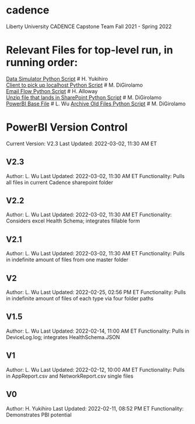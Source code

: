 # cadence
Liberty University CADENCE Capstone Team Fall 2021 - Spring 2022

# Relevant Files for top-level run, in running order:
[Data Simulator Python Script](https://github.com/lydia-wu/cadence/blob/e93ec003a91bfbb855342317513598ac01fbcc21/Data_Ingestion/Data_Generator.py)  # H. Yukihiro  
[Client to pick up localhost Python Script](https://github.com/lydia-wu/cadence/blob/163c36f8adceb0bc8462537b470c0b5321a6a2ab/Data_Ingestion/client.py) # M. DiGirolamo  
[Email Flow Python Script](https://github.com/lydia-wu/cadence/blob/648a9b54f374b98c5280d1ab147681ac6ed6d4a9/Email_Flow/FlowV_2_2.py) # H. Alloway  
[Unzip file that lands in SharePoint Python Script](https://github.com/lydia-wu/cadence/blob/743ce1f3c3507501376ffdd09529a8648a96b5fa/postprocessing/unzip_sharepoint.py) # M. DiGirolamo  
[PowerBI Base File](https://github.com/lydia-wu/cadence/blob/d9f62a3ed16b97f2a7f8c17093b6b8de28638c0d/cadence_pbi_v2_3.pbix) # L. Wu
[Archive Old Files Python Script]() # M. DiGirolamo

# PowerBI Version Control
Current Version: V2.3
Last Updated: 2022-03-02, 11:30 AM ET

## V2.3
Author: L. Wu
Last Updated: 2022-03-02, 11:30 AM ET
Functionality: Pulls all files in current Cadence sharepoint folder

## V2.2
Author: L. Wu
Last Updated: 2022-03-02, 11:30 AM ET
Functionality: Considers excel Health Schema; integrates fillable form

## V2.1
Author: L. Wu
Last Updated: 2022-03-02, 11:30 AM ET
Functionality: Pulls in indefinite amount of files from one master folder

## V2
Author: L. Wu
Last Updated: 2022-02-25, 02:56 PM ET
Functionality: Pulls in indefinite amount of files of each type via four folder paths

## V1.5
Author: L. Wu
Last Updated: 2022-02-14, 11:00 AM ET
Functionality: Pulls in DeviceLog.log; integrates HealthSchema.JSON

## V1
Author: L. Wu
Last Updated: 2022-02-12, 10:00 AM ET
Functionality: Pulls in AppReport.csv and NetworkReport.csv single files

## V0
Author: H. Yukihiro
Last Updated: 2022-02-11, 08:52 PM ET
Functionality: Demonstrates PBI potential
